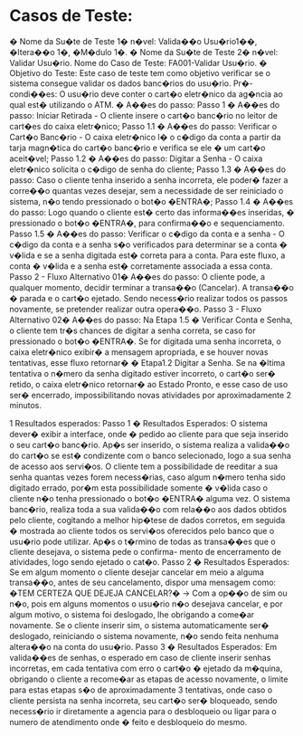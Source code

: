 # Casos de Teste:

�	Nome da Su�te de Teste 1� n�vel:  Valida��o Usu�rio1��, �Itera��o 1�, �M�dulo 1�.
�	Nome da Su�te de Teste 2� n�vel: Validar Usu�rio.
Nome do Caso de Teste: FA001-Validar Usu�rio.
�	Objetivo do Teste: Este caso de teste tem como objetivo verificar se o sistema consegue validar os dados banc�rios do usu�rio.
 Pr�-condi��es: 
O usu�rio deve conter o cart�o eletr�nico da ag�ncia ao qual est� utilizando o ATM.
�	A��es do passo: 
Passo 1 � A��es do passo: Iniciar Retirada - O cliente insere o cart�o banc�rio no leitor de cart�es do caixa eletr�nico;
Passo 1.1 � A��es do passo: Verificar o Cart�o Banc�rio - O caixa eletr�nico l� o c�digo da conta a partir da tarja magn�tica do cart�o banc�rio e verifica se ele � um cart�o aceit�vel;
Passo 1.2 � A��es do passo: Digitar a Senha - O caixa eletr�nico solicita o c�digo de senha do cliente;
Passo 1.3 � A��es do passo: Caso o cliente tenha inserido a senha incorreta, ele poder� fazer a corre��o quantas vezes desejar, sem a necessidade de ser reiniciado o sistema, n�o tendo pressionado o bot�o �ENTRA�;
Passo 1.4 � A��es do passo: Logo quando o cliente est� certo das informa��es inseridas, � pressionado o bot�o �ENTRA�, para confirma��o e sequenciamento.
Passo 1.5 � A��es do passo: Verificar o c�digo da conta e a senha - O c�digo da conta e a senha s�o verificados para determinar se a conta � v�lida e se a senha digitada est� correta para a conta. Para este fluxo, a conta � v�lida e a senha est� corretamente associada a essa conta.
Passo 2 - Fluxo Alternativo 01� A��es do passo: O cliente pode, a qualquer momento, decidir terminar a transa��o (Cancelar). A transa��o � parada e o cart�o ejetado. Sendo necess�rio realizar todos os passos novamente, se pretender realizar outra opera��o.
Passo 3 - Fluxo Alternativo 02� A��es do passo: Na Etapa 1.5 � Verificar Conta e Senha, o cliente tem tr�s chances de digitar a senha correta, se caso for pressionado o bot�o �ENTRA�. Se for digitada uma senha incorreta, o caixa eletr�nico exibir� a mensagem apropriada, e se houver novas tentativas, esse fluxo retornar� � Etapa1.2 Digitar a Senha. Se na �ltima tentativa o n�mero da senha  digitado estiver incorreto, o cart�o ser� retido, o caixa eletr�nico retornar� ao Estado Pronto, e esse caso de uso ser� encerrado, impossibilitando novas atividades por aproximadamente 2 minutos.   


1	Resultados esperados: 
Passo 1 � Resultados Esperados:
O sistema dever� exibir a interface, onde � pedido ao cliente para que seja inserido o seu cart�o banc�rio.
Ap�s ser inserido, o sistema realiza a valida��o do cart�o se est� condizente com o banco selecionado, logo a sua senha de acesso aos servi�os.
O cliente tem a possibilidade de reeditar a sua senha quantas vezes forem necess�rias, caso algum n�mero tenha sido digitado errado, por�m esta possibilidade somente � v�lida caso o cliente n�o tenha pressionado o bot�o �ENTRA� alguma vez.
O sistema banc�rio, realiza toda a sua valida��o com rela��o aos dados obtidos pelo cliente, cogitando a melhor hip�tese de dados corretos, em seguida � mostrada ao cliente todos os servi�os oferecidos pelo banco que o usu�rio pode utilizar.
Ap�s o t�rmino de todas as transa��es que o cliente desejava, o sistema pede o confirma- mento de encerramento de atividades, logo sendo ejetado o cat�o.
Passo 2 � Resultados Esperados: Se em algum momento o cliente desejar cancelar em meio a alguma transa��o, antes de seu cancelamento, dispor uma mensagem como:
�TEM CERTEZA QUE DEJEJA CANCELAR?� -> Com a op��o de sim ou n�o, pois em alguns momentos o usu�rio n�o desejava cancelar, e por algum motivo, o sistema foi deslogado, lhe obrigando a come�ar novamente.
Se o cliente inserir sim, o sistema automaticamente ser� deslogado, reiniciando o sistema novamente, n�o sendo feita nenhuma altera��o na conta do usu�rio.
Passo 3 � Resultados Esperados: Em valida��es de senhas, o esperado em caso de cliente inserir senhas incorretas, em cada tentativa com erro o cart�o � ejetado da m�quina, obrigando o cliente a recome�ar as etapas de acesso novamente, o limite para estas etapas s�o de aproximadamente 3 tentativas, onde caso o cliente persista na senha incorreta, seu cart�o ser� bloqueado, sendo necess�rio ir diretamente a agencia para o desbloqueio ou ligar para o numero de atendimento onde � feito e desbloqueio do mesmo.
